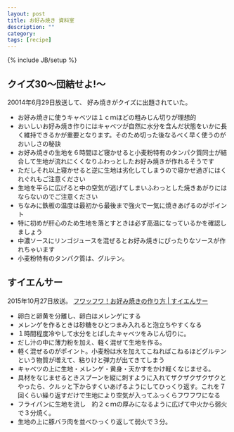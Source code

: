 ```yaml
---
layout: post
title: お好み焼き 資料室
description: ""
category: 
tags: [recipe]
---
```

{% include JB/setup %}

## クイズ30〜団結せよ!〜

20014年6月29日放送して、
好み焼きがクイズに出題されていた。

* お好み焼きに使うキャベツは１ｃｍほどの粗みじん切りが理想的
* おいしいお好み焼き作りにはキャベツが自然に水分を含んだ状態をいかに長く維持できるかが重要となります。そのため切った後なるべく早く使うのがおいしさの秘訣
* お好み焼きの生地を６時間ほど寝かせると小麦粉特有のタンパク質同士が結合して生地が流れにくくなりふわっとしたお好み焼きが作れるそうです
* ただしそれ以上寝かせると逆に生地は劣化してしまうので寝かせ過ぎにはくれぐれもご注意ください
* 生地を平らに広げると中の空気が逃げてしまいふわっとした焼きあがりにはならないのでご注意ください
* ちなみに鉄板の温度は最初から最後まで強火で一気に焼きあげるのがポイント
* 特に初めが肝心のため生地を落とすときは必ず高温になっているかを確認しましょう
* 中濃ソースにリンゴジュースを混ぜるとお好み焼きにぴったりなソースが作れちゃいます
* 小麦粉特有のタンパク質は、グルテン。

## すイエんサー

2015年10月27日放送。
[フワッフワ！お好み焼きの作り方 | すイエんサー](http://www.nhk.or.jp/suiensaa-blog/koremade/230500.html)

* 卵白と卵黄を分離し、卵白はメレンゲにする
* メレンゲを作るときは砂糖をひとつまみ入れると泡立ちやすくなる
* １時間程度冷やして水分をとばしたキャベツをみじん切りに。
* だし汁の中に薄力粉を加え、軽く混ぜて生地を作る。
* 軽く混ぜるのがポイント。小麦粉は水を加えてこねればこねるほどグルテンという物質が増えて、粘りけと弾力が出てきてしまう
* キャベツの上に生地・メレンゲ・黄身・天かすをかけ軽くなじませる。
* 具材をなじませるときスプーンを縦に刺すように入れてザクザクザクザクとやったら、クルッと下からすくいあげるようにしてひっくり返す。これを７回くらい繰り返すだけで生地により空気が入ってふっくらフワフワになる
* フライパンに生地を流し　約２ｃｍの厚みになるように広げて中火から弱火で３分焼く。
* 生地の上に豚バラ肉を並べひっくり返して弱火で３分。
